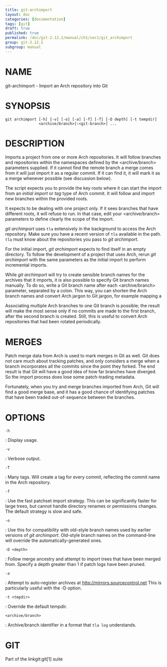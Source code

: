 ```yaml
---
title: git-archimport
layout: doc
categories: [documentation]
tags: [git]
draft: true
published: true
permalink: /doc/git-2.12.2/manual/ch1/sec1/git_archimport
group: git-2.12.2
subgroup: manual
---
```


NAME
====

git-archimport - Import an Arch repository into Git

SYNOPSIS
========

    git archimport [-h] [-v] [-o] [-a] [-f] [-T] [-D depth] [-t tempdir]
                   <archive/branch>[:<git-branch>] ...

DESCRIPTION
===========

Imports a project from one or more Arch repositories. It will follow branches and repositories within the namespaces defined by the &lt;archive/branch&gt; parameters supplied. If it cannot find the remote branch a merge comes from it will just import it as a regular commit. If it can find it, it will mark it as a merge whenever possible (see discussion below).

The script expects you to provide the key roots where it can start the import from an *initial import* or *tag* type of Arch commit. It will follow and import new branches within the provided roots.

It expects to be dealing with one project only. If it sees branches that have different roots, it will refuse to run. In that case, edit your &lt;archive/branch&gt; parameters to define clearly the scope of the import.

*git archimport* uses `tla` extensively in the background to access the Arch repository. Make sure you have a recent version of `tla` available in the path. `tla` must know about the repositories you pass to *git archimport*.

For the initial import, *git archimport* expects to find itself in an empty directory. To follow the development of a project that uses Arch, rerun *git archimport* with the same parameters as the initial import to perform incremental imports.

While *git archimport* will try to create sensible branch names for the archives that it imports, it is also possible to specify Git branch names manually. To do so, write a Git branch name after each &lt;archive/branch&gt; parameter, separated by a colon. This way, you can shorten the Arch branch names and convert Arch jargon to Git jargon, for example mapping a

Associating multiple Arch branches to one Git branch is possible; the result will make the most sense only if no commits are made to the first branch, after the second branch is created. Still, this is useful to convert Arch repositories that had been rotated periodically.

MERGES
======

Patch merge data from Arch is used to mark merges in Git as well. Git does not care much about tracking patches, and only considers a merge when a branch incorporates all the commits since the point they forked. The end result is that Git will have a good idea of how far branches have diverged. So the import process does lose some patch-trading metadata.

Fortunately, when you try and merge branches imported from Arch, Git will find a good merge base, and it has a good chance of identifying patches that have been traded out-of-sequence between the branches.

OPTIONS
=======

`-h`

:   Display usage.

`-v`

:   Verbose output.

`-T`

:   Many tags. Will create a tag for every commit, reflecting the commit name in the Arch repository.

`-f`

:   Use the fast patchset import strategy. This can be significantly faster for large trees, but cannot handle directory renames or permissions changes. The default strategy is slow and safe.

`-o`

:   Use this for compatibility with old-style branch names used by earlier versions of *git archimport*. Old-style branch names on the command-line will override the automatically-generated ones.

`-D <depth>`

:   Follow merge ancestry and attempt to import trees that have been merged from. Specify a depth greater than 1 if patch logs have been pruned.

`-a`

:   Attempt to auto-register archives at <http://mirrors.sourcecontrol.net> This is particularly useful with the -D option.

`-t <tmpdir>`

:   Override the default tempdir.

`<archive/branch>`

:   Archive/branch identifier in a format that `tla log` understands.

GIT
===

Part of the linkgit:git\[1\] suite
